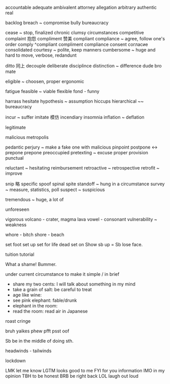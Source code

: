 

accountable
adequate
ambivalent
attorney
allegation
arbitrary
authentic real

backlog
breach ~ compromise
bully
bureaucracy



cease ~ stop, finalized
chronic
clumsy
circumstances
competitive
complaint 抱怨  compliment 赞美
compliant compliance ~ agree, follow one's order
comply ^compliant compliment compliance
consent     согласие
consolidated
courtesy ~ polite, keep manners
cumbersome ~ huge and hard to move, verbose, redandunt

ditto    同上
decouple
deliberate
disciplince
distinction ~ difference
dude bro mate

eligible ~ choosen, proper
ergonomic

fatigue
feasible ~ viable
flexible
fond - funny

harrass
hesitate
hypothesis ~ assumption
hiccups
hierarchical ~~ bureaucracy

incur ~ suffer
imitate  模仿
incendiary
insomnia
inflation ~ deflation


legitimate

malicious
metropolis


pedantic
perjury ~ make a fake one with malicious
pinpoint
postpone <-> prepone
prepone
preoccupied
pretexting ~ excuse
proper
provision
punctual

reluctant ~ hesitating
reimbursement
retroactive ~ retrospective
retrofit ~ improve

snip  略
specific
spoof
spinal
spite
standoff ~ hung in a circumstance
survey ~ measure, statistics, poll
suspect ~ suspicious

tremendous ~ huge, a lot of

unforeseen

vigorous
volcano - crater, magma lava
vowel - consonant
vulnerability ~ weakness

whore - bitch
shore - beach


set foot
set up
set for life
dead set on
Show sb up = Sb lose face.


tuition
tutorial

What a shame!
Bummer.

under current circumstance
to make it simple / in brief

* share my two cents: I will talk about something in my mind
* take a grain of salt: be careful to treat
* age like wine:
* see pink elephant: fable/drunk
* elephant in the room:
* read the room: read air in Japanese

roast
cringe

bruh yaikes
phew
pfft psst
oof


Sb be in the middle of doing sth.

headwinds - tailwinds

lockdown


LMK   let me know
LGTM  looks good to me
FYI   for you information
IMO   in my opinion
TBH   to be honest
BRB   be right back
LOL   laugh out loud

